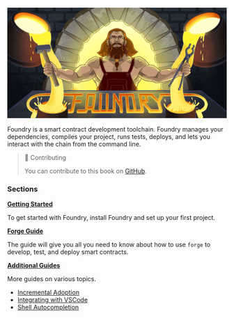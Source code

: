 ![Foundry Banner](images/foundry-banner.png)

Foundry is a smart contract development toolchain. Foundry manages your dependencies, compiles your project, runs tests, deploys, and lets you interact with the chain from the command line.

> 📖 Contributing
>
> You can contribute to this book on [GitHub](https://github.com/onbjerg/foundry-book).

### Sections

**[Getting Started](getting-started)**

To get started with Foundry, install Foundry and set up your first project.

**[Forge Guide](forge/guide)**

The guide will give you all you need to know about how to use `forge` to develop, test, and deploy smart contracts.

**[Additional Guides](guides)**

More guides on various topics.

- [Incremental Adoption](guides/incremental-adoption.md)
- [Integrating with VSCode](guides/vscode.md)
- [Shell Autocompletion](guides/shell-autocompletion.md)
